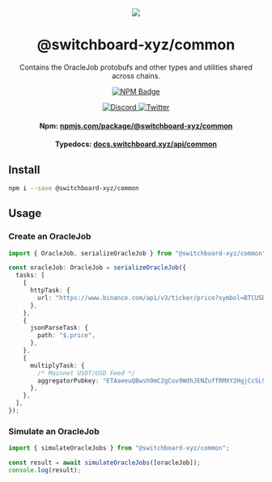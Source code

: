 <div align="center">
  <a href="#">
    <img src="https://github.com/switchboard-xyz/sbv2-core/raw/main/website/static/img/icons/switchboard/avatar.png" />
  </a>

  <h1>@switchboard-xyz/common</h1>

  <p>Contains the OracleJob protobufs and other types and utilities shared across chains.</p>

  <p>
	<a href="https://www.npmjs.com/package/@switchboard-xyz/common">
      <img alt="NPM Badge" src="https://img.shields.io/github/package-json/v/switchboard-xyz/sbv2-core?color=red&filename=javascript%2Fcommon%2Fpackage.json&label=%40switchboard-xyz%2Fcommon&logo=npm" />
    </a>
  </p>

  <p>
    <a href="https://discord.gg/switchboardxyz">
      <img alt="Discord" src="https://img.shields.io/discord/841525135311634443?color=blueviolet&logo=discord&logoColor=white" />
    </a>
    <a href="https://twitter.com/switchboardxyz">
      <img alt="Twitter" src="https://img.shields.io/twitter/follow/switchboardxyz?label=Follow+Switchboard" />
    </a>
  </p>

  <h4>
    <strong>Npm: </strong><a href="https://www.npmjs.com/package/@switchboard-xyz/common">npmjs.com/package/@switchboard-xyz/common</a>
  </h4>
  <h4>
    <strong>Typedocs: </strong><a href="https://docs.switchboard.xyz/api/common">docs.switchboard.xyz/api/common</a>
  </h4>
</div>

## Install

```bash
npm i --save @switchboard-xyz/common
```

## Usage

### Create an OracleJob

```ts
import { OracleJob, serializeOracleJob } from "@switchboard-xyz/common";

const oracleJob: OracleJob = serializeOracleJob({
  tasks: [
    {
      httpTask: {
        url: "https://www.binance.com/api/v3/ticker/price?symbol=BTCUSDT",
      },
    },
    {
      jsonParseTask: {
        path: "$.price",
      },
    },
    {
      multiplyTask: {
        /* Mainnet USDT/USD Feed */
        aggregatorPubkey: "ETAaeeuQBwsh9mC2gCov9WdhJENZuffRMXY2HgjCcSL9",
      },
    },
  ],
});
```

### Simulate an OracleJob

```ts
import { simulateOracleJobs } from "@switchboard-xyz/common";

const result = await simulateOracleJobs([oracleJob]);
console.log(result);
```
